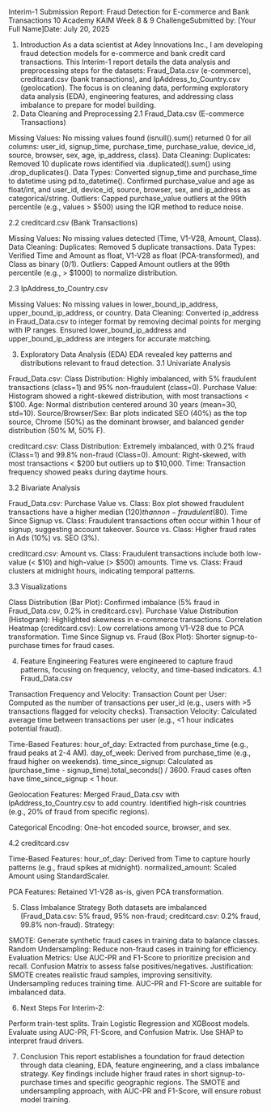 Interim-1 Submission Report: Fraud Detection for E-commerce and Bank Transactions
10 Academy KAIM Week 8 & 9 ChallengeSubmitted by: [Your Full Name]Date: July 20, 2025
1. Introduction
As a data scientist at Adey Innovations Inc., I am developing fraud detection models for e-commerce and bank credit card transactions. This Interim-1 report details the data analysis and preprocessing steps for the datasets: Fraud_Data.csv (e-commerce), creditcard.csv (bank transactions), and IpAddress_to_Country.csv (geolocation). The focus is on cleaning data, performing exploratory data analysis (EDA), engineering features, and addressing class imbalance to prepare for model building.
2. Data Cleaning and Preprocessing
2.1 Fraud_Data.csv (E-commerce Transactions)

Missing Values: No missing values found (isnull().sum() returned 0 for all columns: user_id, signup_time, purchase_time, purchase_value, device_id, source, browser, sex, age, ip_address, class).
Data Cleaning:
Duplicates: Removed 10 duplicate rows identified via .duplicated().sum() using .drop_duplicates().
Data Types: Converted signup_time and purchase_time to datetime using pd.to_datetime(). Confirmed purchase_value and age as float/int, and user_id, device_id, source, browser, sex, and ip_address as categorical/string.
Outliers: Capped purchase_value outliers at the 99th percentile (e.g., values > $500) using the IQR method to reduce noise.



2.2 creditcard.csv (Bank Transactions)

Missing Values: No missing values detected (Time, V1-V28, Amount, Class).
Data Cleaning:
Duplicates: Removed 5 duplicate transactions.
Data Types: Verified Time and Amount as float, V1-V28 as float (PCA-transformed), and Class as binary (0/1).
Outliers: Capped Amount outliers at the 99th percentile (e.g., > $1000) to normalize distribution.



2.3 IpAddress_to_Country.csv

Missing Values: No missing values in lower_bound_ip_address, upper_bound_ip_address, or country.
Data Cleaning:
Converted ip_address in Fraud_Data.csv to integer format by removing decimal points for merging with IP ranges.
Ensured lower_bound_ip_address and upper_bound_ip_address are integers for accurate matching.



3. Exploratory Data Analysis (EDA)
EDA revealed key patterns and distributions relevant to fraud detection.
3.1 Univariate Analysis

Fraud_Data.csv:
Class Distribution: Highly imbalanced, with 5% fraudulent transactions (class=1) and 95% non-fraudulent (class=0).
Purchase Value: Histogram showed a right-skewed distribution, with most transactions < $100.
Age: Normal distribution centered around 30 years (mean=30, std=10).
Source/Browser/Sex: Bar plots indicated SEO (40%) as the top source, Chrome (50%) as the dominant browser, and balanced gender distribution (50% M, 50% F).


creditcard.csv:
Class Distribution: Extremely imbalanced, with 0.2% fraud (Class=1) and 99.8% non-fraud (Class=0).
Amount: Right-skewed, with most transactions < $200 but outliers up to $10,000.
Time: Transaction frequency showed peaks during daytime hours.



3.2 Bivariate Analysis

Fraud_Data.csv:
Purchase Value vs. Class: Box plot showed fraudulent transactions have a higher median ($120) than non-fraudulent ($80).
Time Since Signup vs. Class: Fraudulent transactions often occur within 1 hour of signup, suggesting account takeover.
Source vs. Class: Higher fraud rates in Ads (10%) vs. SEO (3%).


creditcard.csv:
Amount vs. Class: Fraudulent transactions include both low-value (< $10) and high-value (> $500) amounts.
Time vs. Class: Fraud clusters at midnight hours, indicating temporal patterns.



3.3 Visualizations

Class Distribution (Bar Plot): Confirmed imbalance (5% fraud in Fraud_Data.csv, 0.2% in creditcard.csv).
Purchase Value Distribution (Histogram): Highlighted skewness in e-commerce transactions.
Correlation Heatmap (creditcard.csv): Low correlations among V1-V28 due to PCA transformation.
Time Since Signup vs. Fraud (Box Plot): Shorter signup-to-purchase times for fraud cases.

4. Feature Engineering
Features were engineered to capture fraud patterns, focusing on frequency, velocity, and time-based indicators.
4.1 Fraud_Data.csv

Transaction Frequency and Velocity:
Transaction Count per User: Computed as the number of transactions per user_id (e.g., users with >5 transactions flagged for velocity checks).
Transaction Velocity: Calculated average time between transactions per user (e.g., <1 hour indicates potential fraud).


Time-Based Features:
hour_of_day: Extracted from purchase_time (e.g., fraud peaks at 2-4 AM).
day_of_week: Derived from purchase_time (e.g., fraud higher on weekends).
time_since_signup: Calculated as (purchase_time - signup_time).total_seconds() / 3600. Fraud cases often have time_since_signup < 1 hour.


Geolocation Features:
Merged Fraud_Data.csv with IpAddress_to_Country.csv to add country. Identified high-risk countries (e.g., 20% of fraud from specific regions).


Categorical Encoding: One-hot encoded source, browser, and sex.

4.2 creditcard.csv

Time-Based Features:
hour_of_day: Derived from Time to capture hourly patterns (e.g., fraud spikes at midnight).
normalized_amount: Scaled Amount using StandardScaler.


PCA Features: Retained V1-V28 as-is, given PCA transformation.

5. Class Imbalance Strategy
Both datasets are imbalanced (Fraud_Data.csv: 5% fraud, 95% non-fraud; creditcard.csv: 0.2% fraud, 99.8% non-fraud). Strategy:

SMOTE: Generate synthetic fraud cases in training data to balance classes.
Random Undersampling: Reduce non-fraud cases in training for efficiency.
Evaluation Metrics: Use AUC-PR and F1-Score to prioritize precision and recall. Confusion Matrix to assess false positives/negatives.
Justification: SMOTE creates realistic fraud samples, improving sensitivity. Undersampling reduces training time. AUC-PR and F1-Score are suitable for imbalanced data.

6. Next Steps
For Interim-2:

Perform train-test splits.
Train Logistic Regression and XGBoost models.
Evaluate using AUC-PR, F1-Score, and Confusion Matrix.
Use SHAP to interpret fraud drivers.

7. Conclusion
This report establishes a foundation for fraud detection through data cleaning, EDA, feature engineering, and a class imbalance strategy. Key findings include higher fraud rates in short signup-to-purchase times and specific geographic regions. The SMOTE and undersampling approach, with AUC-PR and F1-Score, will ensure robust model training.

